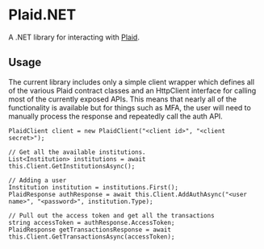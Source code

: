 # Plaid.NET

A .NET library for interacting with [Plaid](http://www.plaid.com).

## Usage

The current library includes only a simple client wrapper which defines all of the various Plaid contract classes and an HttpClient interface for calling most of the currently exposed APIs.  This means that nearly all of the functionality is available but for things such as MFA, the user will need to manually process the response and repeatedly call the auth API.  

```
PlaidClient client = new PlaidClient("<client id>", "<client secret>");

// Get all the available institutions.
List<Institution> institutions = await this.Client.GetInstitutionsAsync();

// Adding a user 
Institution institution = institutions.First();
PlaidResponse authResponse = await this.Client.AddAuthAsync("<user name>", "<password>", institution.Type);

// Pull out the access token and get all the transactions
string accessToken = authResponse.AccessToken;
PlaidResponse getTransactionsResponse = await this.Client.GetTransactionsAsync(accessToken);
```

